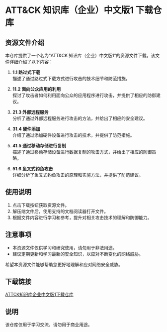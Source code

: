 # ATT&CK 知识库（企业）中文版1 下载仓库

## 资源文件介绍

本仓库提供了一个名为“ATT&CK 知识库（企业）中文版1”的资源文件下载。该文件详细介绍了以下内容：

1. **1.1 路过式下载**  
   描述了通过路过式下载方式进行攻击的技术细节和防范措施。

2. **11.2 面向公众应用的利用**  
   探讨了攻击者如何利用面向公众的应用程序进行攻击，并提供了相应的防御建议。

3. **21.3 外部远程服务**  
   分析了通过外部远程服务进行攻击的方法，并给出了相应的安全建议。

4. **31.4 硬件添加**  
   介绍了通过添加硬件设备进行攻击的技术，并提供了防范措施。

5. **41.5 通过移动存储进行复制**  
   描述了通过移动存储设备进行数据复制的攻击方式，并给出了相应的防御策略。

6. **51.6 鱼叉式钓鱼攻击**  
   详细分析了鱼叉式钓鱼攻击的原理和实施方法，并提供了防范建议。

## 使用说明

1. 点击下载按钮获取资源文件。
2. 解压缩文件后，使用支持的文档阅读器打开文件。
3. 根据文件内容进行学习和参考，提升对相关攻击技术的理解和防御能力。

## 注意事项

- 本资源文件仅供学习和研究使用，请勿用于非法用途。
- 建议定期更新和学习最新的安全知识，以应对不断变化的网络威胁。

希望本资源文件能够帮助您更好地理解和应对网络安全威胁。

## 下载链接
[ATTCK知识库企业中文版1下载仓库](https://pan.quark.cn/s/11ef58212a8b)

## 说明

该仓库仅用于学习交流，请勿用于商业用途。
